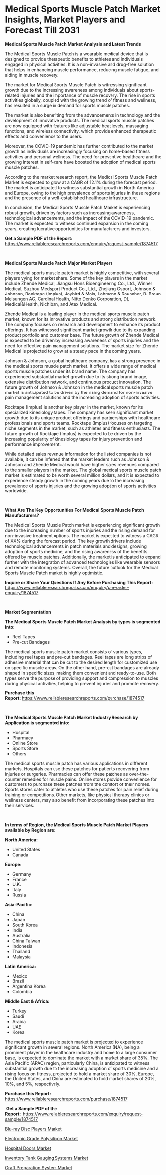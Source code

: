 <p><h1>Medical Sports Muscle Patch Market Insights, Market Players and Forecast Till 2031</h1></p><p><strong>Medical Sports Muscle Patch Market Analysis and Latest Trends</strong></p>
<p><p>The Medical Sports Muscle Patch is a wearable medical device that is designed to provide therapeutic benefits to athletes and individuals engaged in physical activities. It is a non-invasive and drug-free solution that helps in enhancing muscle performance, reducing muscle fatigue, and aiding in muscle recovery.</p><p>The market for Medical Sports Muscle Patch is witnessing significant growth due to the increasing awareness among individuals about sports-related injuries and the importance of muscle recovery. The rise in sports activities globally, coupled with the growing trend of fitness and wellness, has resulted in a surge in demand for sports muscle patches.</p><p>The market is also benefiting from the advancements in technology and the development of innovative products. The medical sports muscle patches are now equipped with features like adjustable heat levels, massaging functions, and wireless connectivity, which provide enhanced therapeutic effects and convenience to the users.</p><p>Moreover, the COVID-19 pandemic has further contributed to the market growth as individuals are increasingly focusing on home-based fitness activities and personal wellness. The need for preventive healthcare and the growing interest in self-care have boosted the adoption of medical sports muscle patches.</p><p>According to the market research report, the Medical Sports Muscle Patch Market is expected to grow at a CAGR of 12.1% during the forecast period. The market is anticipated to witness substantial growth in North America and Europe, owing to the high prevalence of sports injuries in these regions and the presence of a well-established healthcare infrastructure.</p><p>In conclusion, the Medical Sports Muscle Patch Market is experiencing robust growth, driven by factors such as increasing awareness, technological advancements, and the impact of the COVID-19 pandemic. The market is expected to witness continued expansion in the coming years, creating lucrative opportunities for manufacturers and investors.</p></p>
<p><strong>Get a Sample PDF of the Report:&nbsp;</strong> <a href="https://www.reliableresearchreports.com/enquiry/request-sample/1874517">https://www.reliableresearchreports.com/enquiry/request-sample/1874517</a></p>
<p>&nbsp;</p>
<p><strong>Medical Sports Muscle Patch Major Market Players</strong></p>
<p><p>The medical sports muscle patch market is highly competitive, with several players vying for market share. Some of the key players in the market include Zhende Medical, Jiangsu Hons Bioengineering Co., Ltd., Winner Medical, Suzhou Medsport Product Co., Ltd., Zhejiang Gsport, Johnson & Johnson, Rocktape (Implus), Jaybird & Mais, Lohmann & Rauscher, B. Braun Melsungen AG, Cardinal Health, Nitto Denko Corporation, DL Medical&Health, Nichiban, and Atex Medical.</p><p>Zhende Medical is a leading player in the medical sports muscle patch market, known for its innovative products and strong distribution network. The company focuses on research and development to enhance its product offerings. It has witnessed significant market growth due to its expanding product portfolio and customer base. The future growth of Zhende Medical is expected to be driven by increasing awareness of sports injuries and the need for effective pain management solutions. The market size for Zhende Medical is projected to grow at a steady pace in the coming years.</p><p>Johnson & Johnson, a global healthcare company, has a strong presence in the medical sports muscle patch market. It offers a wide range of medical sports muscle patches under its brand name. The company has experienced substantial market growth due to its strong brand image, extensive distribution network, and continuous product innovation. The future growth of Johnson & Johnson in the medical sports muscle patch market is anticipated to be driven by the rising demand for non-invasive pain management solutions and the increasing adoption of sports activities.</p><p>Rocktape (Implus) is another key player in the market, known for its specialized kinesiology tapes. The company has seen significant market growth due to its unique product offerings and partnerships with healthcare professionals and sports teams. Rocktape (Implus) focuses on targeting niche segments in the market, such as athletes and fitness enthusiasts. The future growth of Rocktape (Implus) is expected to be driven by the increasing popularity of kinesiology tapes for injury prevention and performance improvement.</p><p>While detailed sales revenue information for the listed companies is not available, it can be inferred that the market leaders such as Johnson & Johnson and Zhende Medical would have higher sales revenues compared to the smaller players in the market. The global medical sports muscle patch market is estimated to be worth several million dollars, and it is expected to experience steady growth in the coming years due to the increasing prevalence of sports injuries and the growing adoption of sports activities worldwide.</p></p>
<p>&nbsp;</p>
<p><strong>What Are The Key Opportunities For Medical Sports Muscle Patch Manufacturers?</strong></p>
<p><p>The Medical Sports Muscle Patch market is experiencing significant growth due to the increasing number of sports injuries and the rising demand for non-invasive treatment options. The market is expected to witness a CAGR of XX% during the forecast period. The key growth drivers include technological advancements in patch materials and designs, growing adoption of sports medicine, and the rising awareness of the benefits offered by muscle patches. Additionally, the market is anticipated to expand further with the integration of advanced technologies like wearable sensors and remote monitoring systems. Overall, the future outlook for the Medical Sports Muscle Patch market is highly optimistic.</p></p>
<p><strong>Inquire or Share Your Questions If Any Before Purchasing This Report:</strong> <a href="https://www.reliableresearchreports.com/enquiry/pre-order-enquiry/1874517">https://www.reliableresearchreports.com/enquiry/pre-order-enquiry/1874517</a></p>
<p>&nbsp;</p>
<p><strong>Market Segmentation</strong></p>
<p><strong>The Medical Sports Muscle Patch Market Analysis by types is segmented into:</strong></p>
<p><ul><li>Reel Tapes</li><li>Pre-cut Bandages</li></ul></p>
<p><p>The medical sports muscle patch market consists of various types, including reel tapes and pre-cut bandages. Reel tapes are long strips of adhesive material that can be cut to the desired length for customized use on specific muscle areas. On the other hand, pre-cut bandages are already shaped in specific sizes, making them convenient and ready-to-use. Both types serve the purpose of providing support and compression to muscles during physical activities, helping to prevent injuries and promote recovery.</p></p>
<p><strong>Purchase this Report:&nbsp;</strong><a href="https://www.reliableresearchreports.com/purchase/1874517">https://www.reliableresearchreports.com/purchase/1874517</a></p>
<p>&nbsp;</p>
<p><strong>The Medical Sports Muscle Patch Market Industry Research by Application is segmented into:</strong></p>
<p><ul><li>Hospital</li><li>Pharmacy</li><li>Online Store</li><li>Sports Store</li><li>Others</li></ul></p>
<p><p>The medical sports muscle patch has various applications in different markets. Hospitals can use these patches for patients recovering from injuries or surgeries. Pharmacies can offer these patches as over-the-counter remedies for muscle pains. Online stores provide convenience for customers to purchase these patches from the comfort of their homes. Sports stores cater to athletes who use these patches for pain relief during training or competitions. Other markets, like physical therapy clinics or wellness centers, may also benefit from incorporating these patches into their services.</p></p>
<p>&nbsp;</p>
<p><strong>In terms of Region, the Medical Sports Muscle Patch Market Players available by Region are:</strong></p>
<p>
    <p> <strong> North America: </strong>
        <ul>
            <li>United States</li>
            <li>Canada</li>
        </ul>
        </p> 
    <p> <strong> Europe: </strong>
        <ul>
            <li>Germany</li>
            <li>France</li>
            <li>U.K.</li>
            <li>Italy</li>
            <li>Russia</li>
        </ul>
        </p> 
    <p> <strong> Asia-Pacific: </strong>
        <ul>
            <li>China</li>
            <li>Japan</li>
            <li>South Korea</li>
            <li>India</li>
            <li>Australia</li>
            <li>China Taiwan</li>
            <li>Indonesia</li>
            <li>Thailand</li>
            <li>Malaysia</li>
        </ul>
        </p> 
    <p> <strong> Latin America: </strong>
        <ul>
            <li>Mexico</li>
            <li>Brazil</li>
            <li>Argentina Korea</li>
            <li>Colombia</li>
        </ul>
        </p> 
    <p> <strong> Middle East & Africa: </strong>
        <ul>
            <li>Turkey</li>
            <li>Saudi</li>
            <li>Arabia</li>
            <li>UAE</li>
            <li>Korea</li>
        </ul>
    </p>
    </p>
<p><p>The medical sports muscle patch market is projected to experience significant growth in several regions. North America (NA), being a prominent player in the healthcare industry and home to a large consumer base, is expected to dominate the market with a market share of 35%. The Asia Pacific (APAC) region, particularly China, is anticipated to witness substantial growth due to the increasing adoption of sports medicine and a rising focus on fitness, projected to hold a market share of 30%. Europe, the United States, and China are estimated to hold market shares of 20%, 10%, and 5%, respectively.</p></p>
<p><strong>Purchase this Report: </strong><a href="https://www.reliableresearchreports.com/purchase/1874517">https://www.reliableresearchreports.com/purchase/1874517</a></p>
<p>&nbsp;<strong>Get a Sample PDF of the Report:&nbsp;&nbsp;</strong><a href="https://www.reliableresearchreports.com/enquiry/request-sample/1874517">https://www.reliableresearchreports.com/enquiry/request-sample/1874517</a></p>
<p><strong></strong></p>
<p><p><a href="https://medium.com/@williefields75r/blu-ray-disc-players-market-trends-and-market-analysis-forecasted-for-period-2024-2031-b12c43adcae2">Blu-ray Disc Players Market</a></p><p><a href="https://medium.com/@williefields75r/electronic-grade-polysilicon-market-share-evolution-and-market-growth-trends-2024-2031-9fe4c57df76f">Electronic Grade Polysilicon Market</a></p><p><a href="https://github.com/lubmix/Market-Research-Report-List-1/blob/main/hospital-doors-market.md">Hospital Doors Market</a></p><p><a href="https://medium.com/@williefields75r/inventory-tank-gauging-systems-market-trends-and-market-analysis-forecasted-for-period-2024-2031-afbdb3f7a656">Inventory Tank Gauging Systems Market</a></p><p><a href="https://github.com/fiixsa/Market-Research-Report-List-1/blob/main/graft-preparation-system-market.md">Graft Preparation System Market</a></p></p>